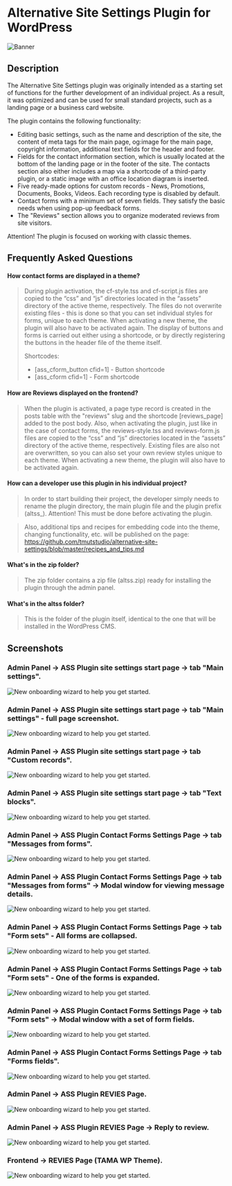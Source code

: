# Alternative Site Settings Plugin for WordPress

![Banner](.wordpress-org/banner-1544x500.png)

## Description

The Alternative Site Settings plugin was originally intended as a starting set of functions for the further development of an individual project. As a result, it was optimized and can be used for small standard projects,
such as a landing page or a business card website.

The plugin contains the following functionality:

* Editing basic settings, such as the name and description of the site, the content of meta tags for the main page, og:image for the main page, copyright information, additional text fields for the header and footer.
* Fields for the contact information section, which is usually located at the bottom of the landing page or in the footer of the site. The contacts section also either includes a map via a shortcode of a third-party plugin, or a static image with an office location diagram is inserted.
* Five ready-made options for custom records - News, Promotions, Documents, Books, Videos. Each recording type is disabled by default.
* Contact forms with a minimum set of seven fields. They satisfy the basic needs when using pop-up feedback forms.
* The "Reviews" section allows you to organize moderated reviews from site visitors.

Attention! The plugin is focused on working with classic themes.

## Frequently Asked Questions

#### How contact forms are displayed in a theme?
> During plugin activation, the cf-style.tss and cf-script.js files are copied to the “css” and “js” directories located in the “assets” directory of the active theme, respectively. The files do not
overwrite existing files - this is done so that you can set individual styles for forms, unique to each theme. When activating a new theme, the plugin will also have to be activated again.
The display of buttons and forms is carried out either using a shortcode, or by directly registering the buttons in the header file of the theme itself.
> 
> Shortcodes:
> 
> * [ass_cform_button cfid=1] - Button shortcode
> * [ass_cform cfid=1] - Form shortcode

#### How are Reviews displayed on the frontend?
> When the plugin is activated, a page type record is created in the posts table with the "reviews" slug and the shortcode [reviews_page] added to the post body.
Also, when activating the plugin, just like in the case of contact forms, the reviews-style.tss and reviews-form.js files are copied to the “css” and “js” directories located in the “assets” directory of the active theme, respectively. Existing files are also not
are overwritten, so you can also set your own review styles unique to each theme. When activating a new theme, the plugin will also have to be activated again.

#### How can a developer use this plugin in his individual project?
> In order to start building their project, the developer simply needs to rename the plugin directory, the main plugin file and the plugin prefix (altss_). Attention! This must be done before activating the plugin.

> Also, additional tips and recipes for embedding code into the theme, changing functionality, etc. will be published on the page:
> https://github.com/tmutstudio/alternative-site-settings/blob/master/recipes_and_tips.md

#### What's in the zip folder?
> The zip folder contains a zip file (altss.zip) ready for installing the plugin through the admin panel.

#### What's in the altss folder?
> This is the folder of the plugin itself, identical to the one that will be installed in the WordPress CMS.


## Screenshots

### Admin Panel -> ASS Plugin site settings start page -> tab "Main settings".
![New onboarding wizard to help you get started.](.wordpress-org/screenshot-1.png)


### Admin Panel -> ASS Plugin site settings start page -> tab "Main settings" - full page screenshot.
![New onboarding wizard to help you get started.](.wordpress-org/screenshot-2.png)


### Admin Panel -> ASS Plugin site settings start page -> tab "Custom records".
![New onboarding wizard to help you get started.](.wordpress-org/screenshot-3.png)


### Admin Panel -> ASS Plugin site settings start page -> tab "Text blocks".
![New onboarding wizard to help you get started.](.wordpress-org/screenshot-4.png)


### Admin Panel -> ASS Plugin Contact Forms Settings Page -> tab "Messages from forms".
![New onboarding wizard to help you get started.](.wordpress-org/screenshot-5.png)


### Admin Panel -> ASS Plugin Contact Forms Settings Page -> tab "Messages from forms" -> Modal window for viewing message details.
![New onboarding wizard to help you get started.](.wordpress-org/screenshot-6.png)


### Admin Panel -> ASS Plugin Contact Forms Settings Page -> tab "Form sets" - All forms are collapsed.
![New onboarding wizard to help you get started.](.wordpress-org/screenshot-7.png)


### Admin Panel -> ASS Plugin Contact Forms Settings Page -> tab "Form sets" - One of the forms is expanded.
![New onboarding wizard to help you get started.](.wordpress-org/screenshot-8.png)


### Admin Panel -> ASS Plugin Contact Forms Settings Page -> tab "Form sets" -> Modal window with a set of form fields.
![New onboarding wizard to help you get started.](.wordpress-org/screenshot-9.png)


### Admin Panel -> ASS Plugin Contact Forms Settings Page -> tab "Forms fields".
![New onboarding wizard to help you get started.](.wordpress-org/screenshot-10.png)


### Admin Panel -> ASS Plugin REVIES Page.
![New onboarding wizard to help you get started.](.wordpress-org/screenshot-11.png)


### Admin Panel -> ASS Plugin REVIES Page -> Reply to review.
![New onboarding wizard to help you get started.](.wordpress-org/screenshot-12.png)


### Frontend -> REVIES Page (TAMA WP Theme).
![New onboarding wizard to help you get started.](.wordpress-org/screenshot-13.png)


